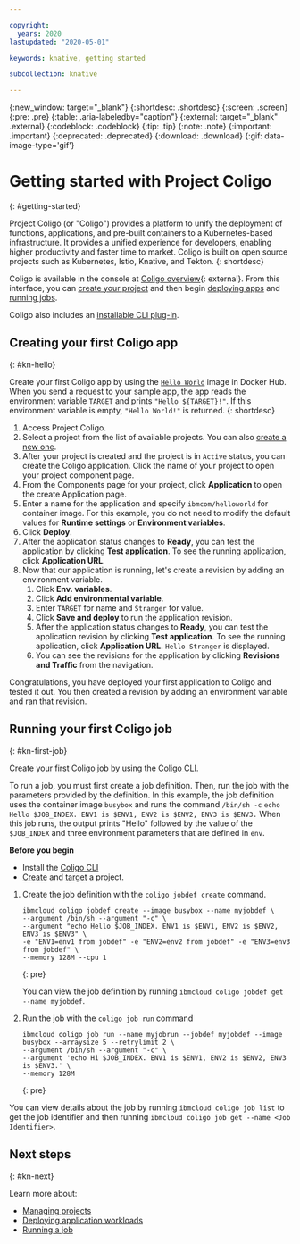 ```yaml
---

copyright:
  years: 2020
lastupdated: "2020-05-01"

keywords: knative, getting started

subcollection: knative

---
```


{:new_window: target="_blank"}
{:shortdesc: .shortdesc}
{:screen: .screen}
{:pre: .pre}
{:table: .aria-labeledby="caption"}
{:external: target="_blank" .external}
{:codeblock: .codeblock}
{:tip: .tip}
{:note: .note}
{:important: .important}
{:deprecated: .deprecated}
{:download: .download}
{:gif: data-image-type='gif'}

# Getting started with Project Coligo 
{: #getting-started}

Project Coligo (or "Coligo") provides a platform to unify the deployment of functions, applications, and pre-built containers to a Kubernetes-based infrastructure. It provides a unified experience for developers, enabling higher productivity and faster time to market. Coligo is built on open source projects such as Kubernetes, Istio, Knative, and Tekton.
{: shortdesc}

Coligo is available in the console at [Coligo overview](https://cloud.ibm.com/knative/overview){: external}. From this interface, you can [create your project](/docs/knative?topic=knative-manage-project) and then begin [deploying apps](/docs/knative?topic=knative-knative-deploy-app) and [running jobs](/docs/knative?topic=knative-kn-job-deploy).

Coligo also includes an [installable CLI plug-in](/docs/knative?topic=knative-kn-install-cli).



## Creating your first Coligo app
{: #kn-hello}

Create your first Coligo app by using the [`Hello World`](docker.io/ibmcom/kn-helloworld) image in Docker Hub. When you send a request to your sample app, the app reads the environment variable `TARGET` and prints `"Hello ${TARGET}!"`. If this environment variable is empty, `"Hello World!"` is returned.
{: shortdesc}

1. Access Project Coligo.
2. Select a project from the list of available projects. You can also [create a new one](/docs/knative?topic=knative-manage-project#create-a-project). 
3. After your project is created and the project is in `Active` status, you can create the Coligo application. Click the name of your project to open your project component page.
4. From the Components page for your project, click **Application** to open the create Application page.
5. Enter a name for the application and specify `ibmcom/helloworld` for container image. For this example, you do not need to modify the default values for **Runtime settings** or **Environment variables**.
6. Click **Deploy**. 
7. After the application status changes to **Ready**, you can test the application by clicking **Test application**. To see the running application, click **Application URL**.  
8. Now that our application is running, let's create a revision by adding an environment variable.
   1. Click **Env. variables**.
   2. Click **Add environmental variable**.
   3. Enter `TARGET` for name and `Stranger` for value. 
   4. Click **Save and deploy** to run the application revision. 
   5. After the application status changes to **Ready**, you can test the application revision by clicking **Test application**. To see the running application, click **Application URL**. `Hello Stranger` is displayed.
   6. You can see the revisions for the application by clicking **Revisions and Traffic** from the navigation. 

Congratulations, you have deployed your first application to Coligo and tested it out. You then created a revision by adding an environment variable and ran that revision. 

## Running your first Coligo job
{: #kn-first-job}

Create your first Coligo job by using the [Coligo CLI](/docs/knative?topic=knative-install-cli).

To run a job, you must first create a job definition. Then, run the job with the parameters provided by the definition. In this example, the job definition uses the container image `busybox` and runs the command `/bin/sh -c` `echo Hello $JOB_INDEX. ENV1 is $ENV1, ENV2 is $ENV2, ENV3 is $ENV3.` When this job runs, the output prints "Hello" followed by the value of the `$JOB_INDEX` and three environment parameters that are defined in `env`.

**Before you begin**
 - Install the [Coligo CLI](/docs/knative?topic=knative-install-cli)
 - [Create](/docs/knative?topic=knative-manage-project#create-a-project) and [target](/docs/knative?topic=knative-manage-project#target-a-project)  a project.  

1. Create the job definition with the `coligo jobdef create` command.

   ```
   ibmcloud coligo jobdef create --image busybox --name myjobdef \
   --argument /bin/sh --argument "-c" \
   --argument "echo Hello $JOB_INDEX. ENV1 is $ENV1, ENV2 is $ENV2, ENV3 is $ENV3" \
   -e "ENV1=env1 from jobdef" -e "ENV2=env2 from jobdef" -e "ENV3=env3 from jobdef" \
   --memory 128M --cpu 1
   ```
   {: pre}
   
   You can view the job definition by running `ibmcloud coligo jobdef get --name myjobdef`.

2. Run the job with the `coligo job run` command

   ```
   ibmcloud coligo job run --name myjobrun --jobdef myjobdef --image busybox --arraysize 5 --retrylimit 2 \
   --argument /bin/sh --argument "-c" \
   --argument 'echo Hi $JOB_INDEX. ENV1 is $ENV1, ENV2 is $ENV2, ENV3 is $ENV3.' \
   --memory 128M
   ```
   {: pre}
   
You can view details about the job by running `ibmcloud coligo job list` to get the job identifier and then running `ibmcloud coligo job get --name <Job Identifier>`.

## Next steps
{: #kn-next}

Learn more about:

- [Managing projects](/docs/knative?topic=knative-knative-manage-project)
- [Deploying application workloads](/docs/knative?topic=knative-knative-deploy-app)
- [Running a job](/docs/knative?topic=knative-knative-deploy-app)
